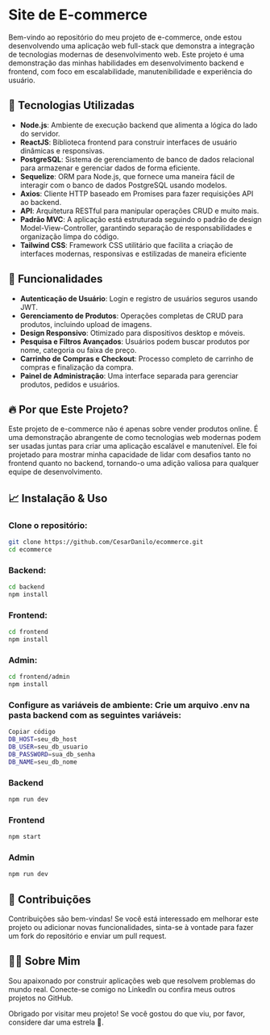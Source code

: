 # Site de E-commerce

Bem-vindo ao repositório do meu projeto de e-commerce, onde estou desenvolvendo uma aplicação web full-stack que demonstra a integração de tecnologias modernas de desenvolvimento web. Este projeto é uma demonstração das minhas habilidades em desenvolvimento backend e frontend, com foco em escalabilidade, manutenibilidade e experiência do usuário.

## 🚀 Tecnologias Utilizadas

- **Node.js**: Ambiente de execução backend que alimenta a lógica do lado do servidor.
- **ReactJS**: Biblioteca frontend para construir interfaces de usuário dinâmicas e responsivas.
- **PostgreSQL**: Sistema de gerenciamento de banco de dados relacional para armazenar e gerenciar dados de forma eficiente.
- **Sequelize**: ORM para Node.js, que fornece uma maneira fácil de interagir com o banco de dados PostgreSQL usando modelos.
- **Axios**: Cliente HTTP baseado em Promises para fazer requisições API ao backend.
- **API**: Arquitetura RESTful para manipular operações CRUD e muito mais.
- **Padrão MVC**: A aplicação está estruturada seguindo o padrão de design Model-View-Controller, garantindo separação de responsabilidades e organização limpa do código.
- **Tailwind CSS**: Framework CSS utilitário que facilita a criação de interfaces modernas, responsivas e estilizadas de maneira eficiente
## 🎯 Funcionalidades

- **Autenticação de Usuário**: Login e registro de usuários seguros usando JWT.
- **Gerenciamento de Produtos**: Operações completas de CRUD para produtos, incluindo upload de imagens.
- **Design Responsivo**: Otimizado para dispositivos desktop e móveis.
- **Pesquisa e Filtros Avançados**: Usuários podem buscar produtos por nome, categoria ou faixa de preço.
- **Carrinho de Compras e Checkout**: Processo completo de carrinho de compras e finalização da compra.
- **Painel de Administração**: Uma interface separada para gerenciar produtos, pedidos e usuários.


## 🔥 Por que Este Projeto?
Este projeto de e-commerce não é apenas sobre vender produtos online. É uma demonstração abrangente de como tecnologias web modernas podem ser usadas juntas para criar uma aplicação escalável e manutenível. Ele foi projetado para mostrar minha capacidade de lidar com desafios tanto no frontend quanto no backend, tornando-o uma adição valiosa para qualquer equipe de desenvolvimento.

## 📈 Instalação & Uso

### Clone o repositório:

```bash
git clone https://github.com/CesarDanilo/ecommerce.git
cd ecommerce
```
### Backend:
```bash
cd backend
npm install
```
### Frontend:

```bash
cd frontend
npm install
```

### Admin:

```bash
cd frontend/admin
npm install
```

### Configure as variáveis de ambiente: Crie um arquivo .env na pasta backend com as seguintes variáveis:

```bash
Copiar código
DB_HOST=seu_db_host
DB_USER=seu_db_usuario
DB_PASSWORD=sua_db_senha
DB_NAME=seu_db_nome
```
### Backend

```bash
npm run dev
```

### Frontend

```bash
npm start
```
### Admin
```bash
npm run dev
```

## 🌟 Contribuições
Contribuições são bem-vindas! Se você está interessado em melhorar este projeto ou adicionar novas funcionalidades, sinta-se à vontade para fazer um fork do repositório e enviar um pull request.

## 🧑‍💻 Sobre Mim
Sou apaixonado por construir aplicações web que resolvem problemas do mundo real. Conecte-se comigo no LinkedIn ou confira meus outros projetos no GitHub.

Obrigado por visitar meu projeto! Se você gostou do que viu, por favor, considere dar uma estrela 🌟.
